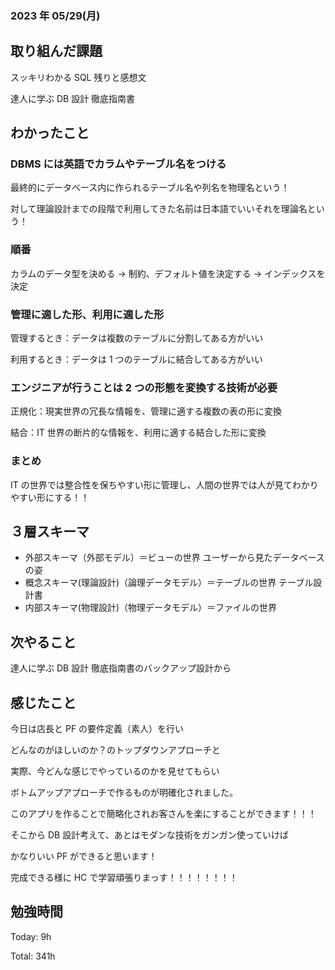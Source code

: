 ### 2023 年 05/29(月)

## 取り組んだ課題

スッキリわかる SQL 残りと感想文

達人に学ぶ DB 設計 徹底指南書

## わかったこと

### DBMS には英語でカラムやテーブル名をつける

最終的にデータベース内に作られるテーブル名や列名を物理名という！

対して理論設計までの段階で利用してきた名前は日本語でいいそれを理論名という！

### 順番

カラムのデータ型を決める → 制約、デフォルト値を決定する → インデックスを決定

### 管理に適した形、利用に適した形

管理するとき：データは複数のテーブルに分割してある方がいい

利用するとき：データは 1 つのテーブルに結合してある方がいい

### エンジニアが行うことは 2 つの形態を変換する技術が必要

正規化：現実世界の冗長な情報を、管理に適する複数の表の形に変換

結合：IT 世界の断片的な情報を、利用に適する結合した形に変換

### まとめ

IT の世界では整合性を保ちやすい形に管理し、人間の世界では人が見てわかりやすい形にする！！

## ３層スキーマ

- 外部スキーマ（外部モデル）＝ビューの世界
  ユーザーから見たデータベースの姿
- 概念スキーマ(理論設計)（論理データモデル）＝テーブルの世界
  テーブル設計書
- 内部スキーマ(物理設計)（物理データモデル）＝ファイルの世界

## 次やること

達人に学ぶ DB 設計 徹底指南書のバックアップ設計から

## 感じたこと

今日は店長と PF の要件定義（素人）を行い

どんなのがほしいのか？のトップダウンアプローチと

実際、今どんな感じでやっているのかを見せてもらい

ボトムアップアプローチで作るものが明確化されました。

このアプリを作ることで簡略化されお客さんを楽にすることができます！！！

そこから DB 設計考えて、あとはモダンな技術をガンガン使っていけば

かなりいい PF ができると思います！

完成できる様に HC で学習頑張りまっす！！！！！！！！

## 勉強時間

Today: 9h

Total: 341h

